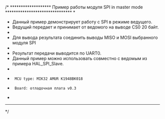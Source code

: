 /* *******************   Пример работы модуля SPI in  master  mode  *******************************
 * 
 * Данный пример демонстрирует работу с SPI в режиме ведущего.
 * Ведущий передает и принимает от ведомого на выводе CS0 20 байт.
 *
 * Для вывода результата соединить выводы MISO и MOSI выбранного модуля SPI
 *
 * Результат передачи выводится по UART0.
 * Данный пример можно использовать совместно с ведомым из примера HAL_SPI_Slave.
 *
 * 	  	MCU type: MIK32 AMUR К1948ВК018
 *	 	Board: отладочная плата v0.3
 *	 	
 **************************************************************************************************	 	
 */